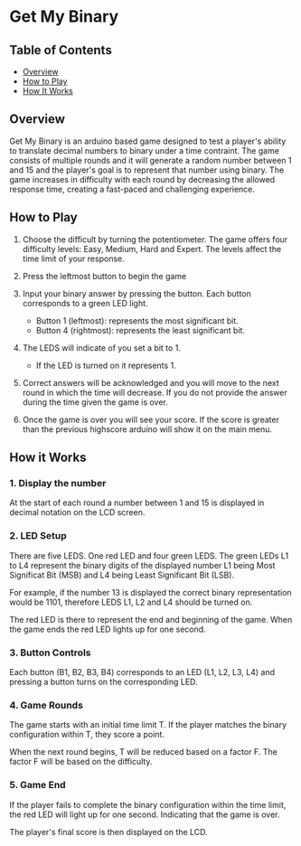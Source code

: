 # Get My Binary 

## Table of Contents 
- [Overview](#overview)
- [How to Play](#how-to-play)
- [How It Works](#how-it-works)

## Overview 

Get My Binary is an arduino based game designed to test a player's ability to translate decimal numbers to binary under a time contraint. The game consists of multiple rounds and it will generate a random number between 1 and 15 and the player's goal is to represent that number using binary. The game increases in difficulty with each round by decreasing the allowed response time, creating a fast-paced and challenging experience.

## How to Play

1. Choose the difficult by turning the potentiometer. The game offers four difficulty levels: Easy, Medium, Hard and Expert. The levels affect the time limit of your response. 

2. Press the leftmost button to begin the game 

3. Input your binary answer by pressing the button. Each button corresponds to a green LED light. 
    - Button 1 (leftmost): represents the most significant bit. 
    - Button 4 (rightmost): represents the least significant bit.
4. The LEDS will indicate of you set a bit to 1. 
    - If the LED is turned on it represents 1. 
5. Correct answers will be acknowledged and you will move to the next round in which the time will decrease. If you do not provide the answer during the time given the game is over.

6. Once the game is over you will see your score. If the score is greater than the previous highscore arduino will show it on the main menu. 


## How it Works

### 1. Display the number
At the start of each round a number between 1 and 15 is displayed in decimal notation on the LCD screen.

### 2. LED Setup

There are five LEDS. One red LED and four green LEDS. The green LEDs L1 to L4 represent the binary digits of the displayed number L1 being Most Significat Bit (MSB) and L4 being Least Significant Bit (LSB).

For example, if the number 13 is displayed the correct binary representation would be 1101, therefore LEDS L1, L2 and L4 should be turned on. 

The red LED is there to represent the end and beginning of the game. When the game ends the red LED lights up for one second. 


### 3. Button Controls 

Each button (B1, B2, B3, B4) corresponds to an LED (L1, L2, L3, L4) and pressing a button turns on the corresponding LED. 

### 4. Game Rounds 

The game starts with an initial time limit T. If the player matches the binary configuration within T, they score a point. 

When the next round begins, T will be reduced based on a factor F. The factor F will be based on the difficulty. 


### 5. Game End

If the player fails to complete the binary configuration within the time limit, the red LED will light up for one second. Indicating that the game is over. 


The player's final score is then displayed on the LCD. 